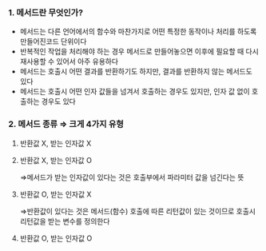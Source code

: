### 1. 메서드란 무엇인가?

- 메서드는 다른 언어에서의 함수와 마찬가지로 어떤 특정한 동작이나 처리를 하도록 만들어진코드 단위이다
- 반복적인 작업을 처리해야 하는 경우 메서드로 만들어놓으면 이후에 필요할 때 다시 재사용할 수 있어서 아주 유용하다
- 메서드는 호출시 어떤 결과를 반환하기도 하지만, 결과를 반환하지 않는 메서드도 있다
- 메서드는 호출시 어떤 인자 값들을 넘겨서 호출하는 경우도 있지만, 인자 값 없이 호출하는 경우도 있다

### 2. 메서드 종류 ⇒ 크게 4가지 유형

1. 반환값 X, 받는 인자값 X
2. 반환값 X, 받는 인자값 O

   ⇒메서드가 받는 인자값이 있다는 것은 호출부에서 파라미터 값을 넘긴다는 뜻

3. 반환값 O, 받는 인자값 X

   ⇒반환값이 있다는 것은 메서드(함수) 호출에 따른 리턴값이 있는 것이므로 호출시 리턴값을 받는 변수를 정의한다

4. 반환값 O, 받는 인자값 O